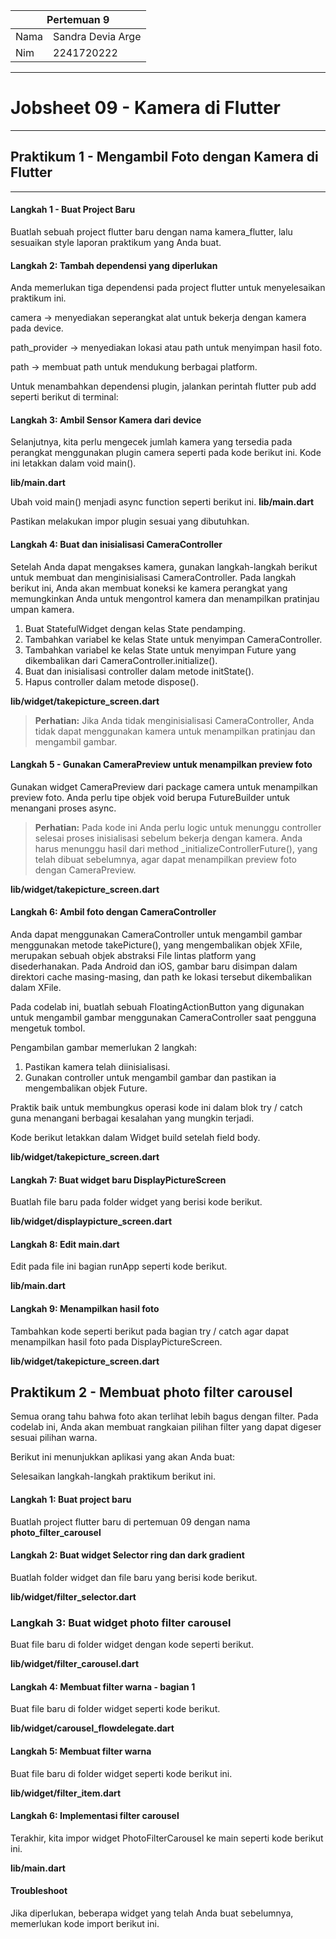 <table>
    <thead>
        <th style="text-align: center;" colspan="2">Pertemuan 9</th>
    </thead>
    <tbody>
        <tr>
            <td>Nama</td>
            <td>Sandra Devia Arge</td>
        </tr>
        <tr>
            <td>Nim</td>
            <td>2241720222</td>
        </tr>
    </tbody>
</table>

**********
# **Jobsheet 09 - Kamera di Flutter**
***********

## Praktikum 1 - Mengambil Foto dengan Kamera di Flutter

-----

#### Langkah 1 - Buat Project Baru
Buatlah sebuah project flutter baru dengan nama kamera_flutter, lalu sesuaikan style laporan praktikum yang Anda buat.



#### Langkah 2: Tambah dependensi yang diperlukan
Anda memerlukan tiga dependensi pada project flutter untuk menyelesaikan praktikum ini.

camera → menyediakan seperangkat alat untuk bekerja dengan kamera pada device.

path_provider → menyediakan lokasi atau path untuk menyimpan hasil foto.

path → membuat path untuk mendukung berbagai platform.

Untuk menambahkan dependensi plugin, jalankan perintah flutter pub add seperti berikut di terminal:


#### Langkah 3: Ambil Sensor Kamera dari device
Selanjutnya, kita perlu mengecek jumlah kamera yang tersedia pada perangkat menggunakan plugin camera seperti pada kode berikut ini. Kode ini letakkan dalam void main().

**lib/main.dart**



Ubah void main() menjadi async function seperti berikut ini.
**lib/main.dart**


Pastikan melakukan impor plugin sesuai yang dibutuhkan.

#### Langkah 4: Buat dan inisialisasi CameraController
Setelah Anda dapat mengakses kamera, gunakan langkah-langkah berikut untuk membuat dan menginisialisasi CameraController. Pada langkah berikut ini, Anda akan membuat koneksi ke kamera perangkat yang memungkinkan Anda untuk mengontrol kamera dan menampilkan pratinjau umpan kamera.

1. Buat StatefulWidget dengan kelas State pendamping.
2. Tambahkan variabel ke kelas State untuk menyimpan CameraController.
3. Tambahkan variabel ke kelas State untuk menyimpan Future yang dikembalikan dari CameraController.initialize().
4. Buat dan inisialisasi controller dalam metode initState().
5. Hapus controller dalam metode dispose().

**lib/widget/takepicture_screen.dart**

>**Perhatian:** Jika Anda tidak menginisialisasi CameraController, Anda tidak dapat menggunakan kamera untuk menampilkan pratinjau dan mengambil gambar.

#### Langkah 5 - Gunakan CameraPreview untuk menampilkan preview foto
Gunakan widget CameraPreview dari package camera untuk menampilkan preview foto. Anda perlu tipe objek void berupa FutureBuilder untuk menangani proses async.

> **Perhatian:** Pada kode ini Anda perlu logic untuk menunggu controller selesai proses inisialisasi sebelum bekerja dengan kamera. Anda harus menunggu hasil dari method _initializeControllerFuture(), yang telah dibuat sebelumnya, agar dapat menampilkan preview foto dengan CameraPreview.

**lib/widget/takepicture_screen.dart**


#### Langkah 6: Ambil foto dengan CameraController
Anda dapat menggunakan CameraController untuk mengambil gambar menggunakan metode takePicture(), yang mengembalikan objek XFile, merupakan sebuah objek abstraksi File lintas platform yang disederhanakan. Pada Android dan iOS, gambar baru disimpan dalam direktori cache masing-masing, dan path ke lokasi tersebut dikembalikan dalam XFile.


Pada codelab ini, buatlah sebuah FloatingActionButton yang digunakan untuk mengambil gambar menggunakan CameraController saat pengguna mengetuk tombol.

Pengambilan gambar memerlukan 2 langkah:

1. Pastikan kamera telah diinisialisasi.
2. Gunakan controller untuk mengambil gambar dan pastikan ia mengembalikan objek Future.

Praktik baik untuk membungkus operasi kode ini dalam blok try / catch guna menangani berbagai kesalahan yang mungkin terjadi.

Kode berikut letakkan dalam Widget build setelah field body.

**lib/widget/takepicture_screen.dart**

#### Langkah 7: Buat widget baru DisplayPictureScreen
Buatlah file baru pada folder widget yang berisi kode berikut.

**lib/widget/displaypicture_screen.dart**


#### Langkah 8: Edit main.dart
Edit pada file ini bagian runApp seperti kode berikut.

**lib/main.dart**

#### Langkah 9: Menampilkan hasil foto
Tambahkan kode seperti berikut pada bagian try / catch agar dapat menampilkan hasil foto pada DisplayPictureScreen.

**lib/widget/takepicture_screen.dart**


## Praktikum 2 - Membuat photo filter carousel
Semua orang tahu bahwa foto akan terlihat lebih bagus dengan filter. Pada codelab ini, Anda akan membuat rangkaian pilihan filter yang dapat digeser sesuai pilihan warna.

Berikut ini menunjukkan aplikasi yang akan Anda buat:



Selesaikan langkah-langkah praktikum berikut ini.

#### Langkah 1: Buat project baru
Buatlah project flutter baru di pertemuan 09 dengan nama **photo_filter_carousel**

#### Langkah 2: Buat widget Selector ring dan dark gradient
Buatlah folder widget dan file baru yang berisi kode berikut.

**lib/widget/filter_selector.dart**


### Langkah 3: Buat widget photo filter carousel
Buat file baru di folder widget dengan kode seperti berikut.

**lib/widget/filter_carousel.dart**


#### Langkah 4: Membuat filter warna - bagian 1
Buat file baru di folder widget seperti kode berikut.

**lib/widget/carousel_flowdelegate.dart**

#### Langkah 5: Membuat filter warna
Buat file baru di folder widget seperti kode berikut ini.

**lib/widget/filter_item.dart**

#### Langkah 6: Implementasi filter carousel
Terakhir, kita impor widget PhotoFilterCarousel ke main seperti kode berikut ini.

**lib/main.dart**

#### Troubleshoot
Jika diperlukan, beberapa widget yang telah Anda buat sebelumnya, memerlukan kode import berikut ini.